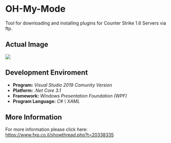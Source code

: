 # OH-My-Mode
Tool for downloading and installing plugins for Counter Strike 1.6 Servers via ftp.

## Actual Image
<img src="https://i.imagesup.co/images2/4865d02421eaff0c1ee7f5989b7a019468df2802.gif"/>

## Development Enviroment
- **Program:** _Visual Studio 2019 Comunity Version_
- **Platform:** _.Net Core 3.1_
- **Framework:** _Windows Presentation Foundation (WPF)_
- **Program Language:** _C# \ XAML_

## More Information
For more information please click here: https://www.fxp.co.il/showthread.php?t=20338335
